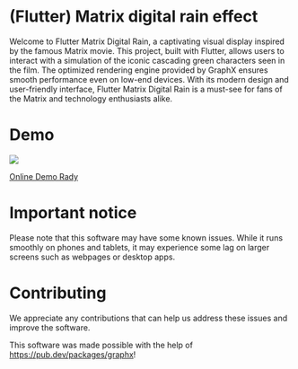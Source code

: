 # (Flutter) Matrix digital rain effect

Welcome to Flutter Matrix Digital Rain, a captivating visual display inspired by the famous Matrix movie. This project, built with Flutter, allows users to interact with a simulation of the iconic cascading green characters seen in the film. The optimized rendering engine provided by GraphX ensures smooth performance even on low-end devices. With its modern design and user-friendly interface, Flutter Matrix Digital Rain is a must-see for fans of the Matrix and technology enthusiasts alike.

# Demo

![](https://user-images.githubusercontent.com/10958931/220391115-c8f08695-68bd-4ca0-92ae-c677610778ab.gif)

[Online Demo Rady](https://msxenon.github.io/flutter-matrix-digital-rain-effect/)

# Important notice
Please note that this software may have some known issues. While it runs smoothly on phones and tablets, it may experience some lag on larger screens such as webpages or desktop apps.

# Contributing
We appreciate any contributions that can help us address these issues and improve the software.

This software was made possible with the help of https://pub.dev/packages/graphx!
